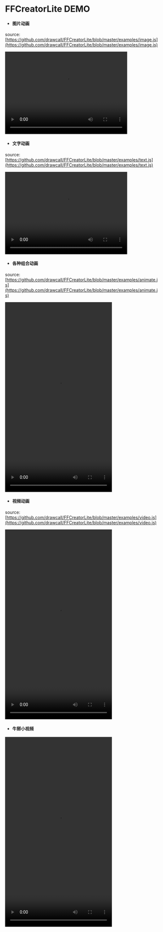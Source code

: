 # FFCreatorLite DEMO

* #### 图片动画

source: [https://github.com/drawcall/FFCreatorLite/blob/master/examples/image.js](https://github.com/drawcall/FFCreatorLite/blob/master/examples/image.js)

<video controls="controls" width="400" height="270" >
    <source type="video/mp4" src="./_media/video/lite/01.mp4"></source>
</video>

* #### 文字动画

source: [https://github.com/drawcall/FFCreatorLite/blob/master/examples/text.js](https://github.com/drawcall/FFCreatorLite/blob/master/examples/text.js)

<video controls="controls" width="400" height="270" >
    <source type="video/mp4" src="./_media/video/lite/02.mp4"></source>
</video>

* #### 各种组合动画

source: [https://github.com/drawcall/FFCreatorLite/blob/master/examples/animate.js](https://github.com/drawcall/FFCreatorLite/blob/master/examples/animate.js)

<video controls="controls" width="350" height="622" >
    <source type="video/mp4" src="./_media/video/lite/03.mp4"></source>
</video>

* #### 视频动画

source: [https://github.com/drawcall/FFCreatorLite/blob/master/examples/video.js](https://github.com/drawcall/FFCreatorLite/blob/master/examples/video.js)

<video controls="controls" width="350" height="622" >
    <source type="video/mp4" src="./_media/video/lite/04.mp4"></source>
</video>


* #### 牛掰小视频

<video controls="controls" width="350" height="622" >
    <source type="video/mp4" src="./_media/video/lite/05.mov"></source>
</video>
